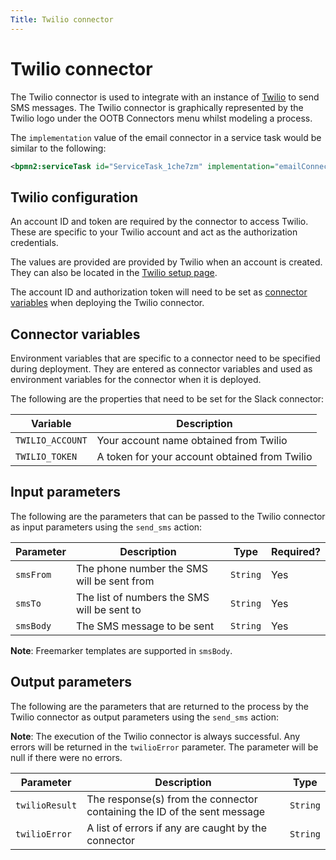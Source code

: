 ```yaml
---
Title: Twilio connector
---
```


# Twilio connector
The Twilio connector is used to integrate with an instance of [Twilio](https://twilio.com) to send SMS messages. The Twilio connector is graphically represented by the Twilio logo under the OOTB Connectors menu whilst modeling a process. 

The `implementation` value of the email connector in a service task would be similar to the following:

```xml
<bpmn2:serviceTask id="ServiceTask_1che7zm" implementation="emailConnector.SEND" />
```

## Twilio configuration
An account ID and token are required by the connector to access Twilio. These are specific to your Twilio account and act as the authorization credentials. 

The values are provided are provided by Twilio when an account is created. They can also be located in the [Twilio setup page](https://www.twilio.com/console/project/settings).

The account ID and authorization token will need to be set as [connector variables](#connector-variables) when deploying the Twilio connector.

## Connector variables
Environment variables that are specific to a connector need to be specified during deployment. They are entered as connector variables and used as environment variables for the connector when it is deployed. 

The following are the properties that need to be set for the Slack connector: 

| Variable | Description |
| -------- | ----------- |
| `TWILIO_ACCOUNT` | Your account name obtained from Twilio |
| `TWILIO_TOKEN` | A token for your account obtained from Twilio |

## Input parameters
The following are the parameters that can be passed to the Twilio connector as input parameters using the `send_sms` action:

| Parameter | Description | Type | Required? |
| --------  | ----------- | ---- | --------- |
| `smsFrom` | The phone number the SMS will be sent from | `String` | Yes |
| `smsTo` | The list of numbers the SMS will be sent to | `String` | Yes |
| `smsBody` | The SMS message to be sent | `String` | Yes |

**Note**: Freemarker templates are supported in `smsBody`. 

## Output parameters
The following are the parameters that are returned to the process by the Twilio connector as output parameters using the `send_sms` action:

**Note**: The execution of the Twilio connector is always successful. Any errors will be returned in the `twilioError` parameter. The parameter will be null if there were no errors.

| Parameter | Description | Type |
| --------  | ----------- | ---- |
| `twilioResult` | The response(s) from the connector containing the ID of the sent message | `String` |
| `twilioError` | A list of errors if any are caught by the connector | `String` |



